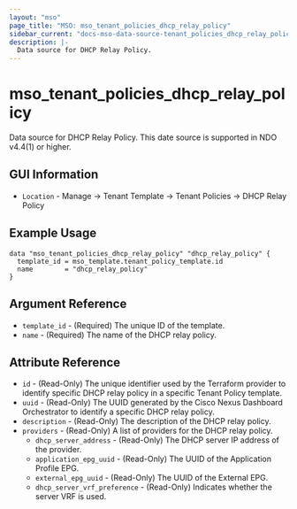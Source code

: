 ```yaml
---
layout: "mso"
page_title: "MSO: mso_tenant_policies_dhcp_relay_policy"
sidebar_current: "docs-mso-data-source-tenant_policies_dhcp_relay_policy"
description: |-
  Data source for DHCP Relay Policy.
---
```


# mso_tenant_policies_dhcp_relay_policy #

Data source for DHCP Relay Policy. This date source is supported in NDO v4.4(1) or higher.

## GUI Information ##

* `Location` - Manage -> Tenant Template -> Tenant Policies -> DHCP Relay Policy

## Example Usage ##

```hcl
data "mso_tenant_policies_dhcp_relay_policy" "dhcp_relay_policy" {
  template_id = mso_template.tenant_policy_template.id
  name        = "dhcp_relay_policy"
}
```

## Argument Reference ##

* `template_id` - (Required) The unique ID of the template.
* `name` - (Required) The name of the DHCP relay policy.

## Attribute Reference ##

* `id` - (Read-Only) The unique identifier used by the Terraform provider to identify specific DHCP relay policy in a specific Tenant Policy template.
* `uuid` - (Read-Only) The UUID generated by the Cisco Nexus Dashboard Orchestrator to identify a specific DHCP relay policy.
* `description` - (Read-Only) The description of the DHCP relay policy.
* `providers` - (Read-Only) A list of providers for the DHCP relay policy.
  * `dhcp_server_address` - (Read-Only) The DHCP server IP address of the provider.
  * `application_epg_uuid` - (Read-Only) The UUID of the Application Profile EPG.
  * `external_epg_uuid` - (Read-Only) The UUID of the External EPG.
  * `dhcp_server_vrf_preference` - (Read-Only) Indicates whether the server VRF is used.
